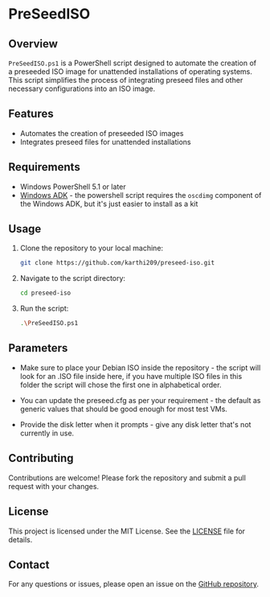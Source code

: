 # PreSeedISO

## Overview

`PreSeedISO.ps1` is a PowerShell script designed to automate the creation of a preseeded ISO image for unattended installations of operating systems. This script simplifies the process of integrating preseed files and other necessary configurations into an ISO image.

## Features

- Automates the creation of preseeded ISO images
- Integrates preseed files for unattended installations

## Requirements

- Windows PowerShell 5.1 or later
- [Windows ADK](https://learn.microsoft.com/en-us/windows-hardware/get-started/adk-install) - the powershell script requires the `oscdimg` component of the Windows ADK, but it's just easier to install as a kit

## Usage

1. Clone the repository to your local machine:
    ```sh
    git clone https://github.com/karthi209/preseed-iso.git
    ```

2. Navigate to the script directory:
    ```sh
    cd preseed-iso
    ```

3. Run the script:
    ```sh
    .\PreSeedISO.ps1
    ```

## Parameters

- Make sure to place your Debian ISO inside the repository - the script will look for an .ISO file inside here, if you have multiple ISO files in this folder the script will chose the first one in alphabetical order.

- You can update the preseed.cfg as per your requirement - the default as generic values that should be good enough for most test VMs.

- Provide the disk letter when it prompts - give any disk letter that's not currently in use.

## Contributing

Contributions are welcome! Please fork the repository and submit a pull request with your changes.

## License

This project is licensed under the MIT License. See the [LICENSE](LICENSE) file for details.

## Contact

For any questions or issues, please open an issue on the [GitHub repository](https://github.com/karthi209/preseed-iso/issues).
